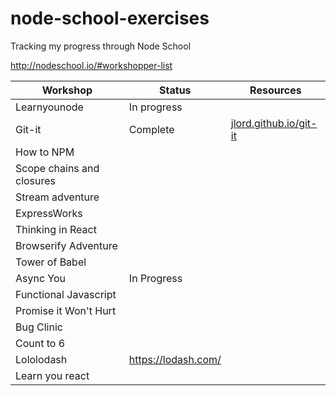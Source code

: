 # node-school-exercises

Tracking my progress through Node School

http://nodeschool.io/#workshopper-list

|Workshop|Status|Resources|
|-------------|------|---|
|Learnyounode|In progress||
|Git-it|Complete|[jlord.github.io/git-it](http://jlord.github.io/git-it)|
|How to NPM||
|Scope chains and closures||
|Stream adventure||
|ExpressWorks||
|Thinking in React||
|Browserify Adventure||
|Tower of Babel||
|Async You|In Progress|
|Functional Javascript||
|Promise it Won't Hurt||
|Bug Clinic||
|Count to 6||
|Lololodash|https://lodash.com/|
|Learn you react||
